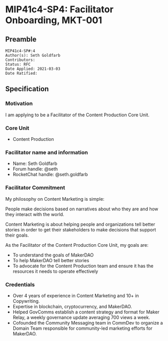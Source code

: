 # MIP41c4-SP4: Facilitator Onboarding, MKT-001

## Preamble

```
MIP41c4-SP#:4
Author(s): Seth Goldfarb
Contributors:
Status: RFC
Date Applied: 2021-03-03
Date Ratified:
```

## Specification

### Motivation

I am applying to be a Facilitator of the Content Production Core Unit.

### Core Unit

* Content Production

### Facilitator name and information
* Name: Seth Goldfarb
* Forum handle: @seth
* RocketChat handle: @seth.goldfarb

### Facilitator Commitment

My philosophy on Content Marketing is simple:

People make decisions based on narratives about who they are and how they interact with the world.

Content Marketing is about helping people and organizations tell better stories in order to get their stakeholders to make decisions that support their goals.

As the Facilitator of the Content Production Core Unit, my goals are:

* To understand the goals of MakerDAO
* To help MakerDAO tell better stories
* To advocate for the Content Production team and ensure it has the resources it needs to operate effectively

### Credentials
* Over 4 years of experience in Content Marketing and 10+ in Copywriting.
* Expertise in blockchain, cryptocurrency, and MakerDAO.
* Helped GovComms establish a content strategy and format for Maker Relay, a weekly governance update averaging 700 views a week.
* Cofounded the Community Messaging team in CommDev to organize a Domain Team responsible for community-led marketing efforts for MakerDAO.

